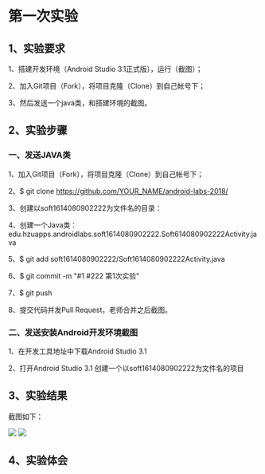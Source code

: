 # 第一次实验

## 1、实验要求

1、搭建开发环境（Android Studio 3.1正式版），运行（截图）；

2、加入Git项目（Fork），将项目克隆（Clone）到自己帐号下；

3、然后发送一个java类，和搭建环境的截图。

## 2、实验步骤

### 一、发送JAVA类

1、加入Git项目（Fork），将项目克隆（Clone）到自己帐号下；

2、$ git clone https://github.com/YOUR_NAME/android-labs-2018/

3、创建以soft1614080902222为文件名的目录：

4、创建一个Java类：edu.hzuapps.androidlabs.soft1614080902222.Soft614080902222Activity.java

5、$ git add soft1614080902222/Soft1614080902222Activity.java

6、$ git commit -m "#1 #222 第1次实验"

7、$ git push

8、提交代码并发Pull Request，老师合并之后截图。

### 二、发送安装Android开发环境截图

1、在开发工具地址中下载Android Studio 3.1

2、打开Android Studio 3.1 创建一个以soft1614080902222为文件名的项目

## 3、实验结果
截图如下：

![](https://github.com/BFFat/android-labs-2018/blob/master/soft1614080902222/wenjianjietu/soft222.png)
![](https://github.com/BFFat/android-labs-2018/blob/master/soft1614080902222/wenjianjietu/soft1614080902222.png)
## 4、实验体会
